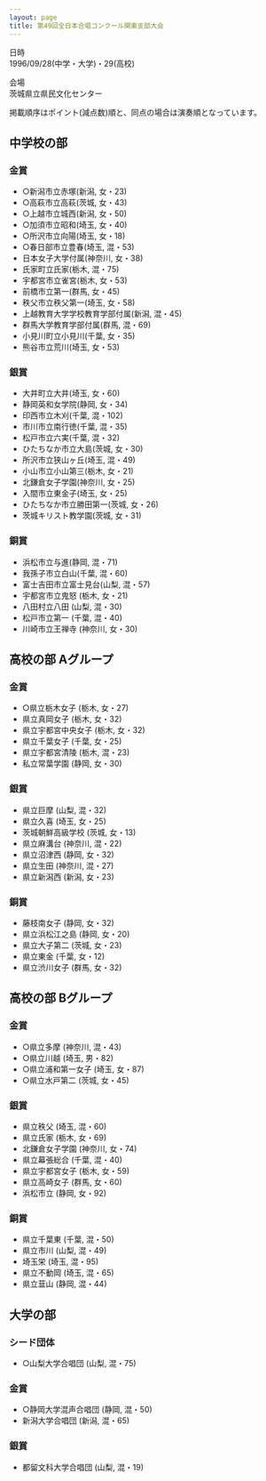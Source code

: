```yaml
---
layout: page
title: 第49回全日本合唱コンクール関東支部大会
---
```

 日時  
1996/09/28(中学・大学)・29(高校)

 会場  
茨城県立県民文化センター

掲載順序はポイント(減点数)順と、同点の場合は演奏順となっています。

中学校の部
----------

### 金賞

-   ○新潟市立赤塚(新潟, 女・23)
-   ○高萩市立高萩(茨城, 女・43)
-   ○上越市立城西(新潟, 女・50)
-   ○加須市立昭和(埼玉, 女・40)
-   ○所沢市立向陽(埼玉, 女・18)
-   ○春日部市立豊春(埼玉, 混・53)
-   日本女子大学付属(神奈川, 女・38)
-   氏家町立氏家(栃木, 混・75)
-   宇都宮市立雀宮(栃木, 女・53)
-   前橋市立第一(群馬, 女・45)
-   秩父市立秩父第一(埼玉, 女・58)
-   上越教育大学学校教育学部付属(新潟, 混・45)
-   群馬大学教育学部付属(群馬, 混・69)
-   小見川町立小見川(千葉, 女・35)
-   熊谷市立荒川(埼玉, 女・53)

### 銀賞

-   大井町立大井(埼玉, 女・60)
-   静岡英和女学院(静岡, 女・34)
-   印西市立木刈(千葉, 混・102)
-   市川市立南行徳(千葉, 混・35)
-   松戸市立六実(千葉, 混・32)
-   ひたちなか市立大島(茨城, 女・30)
-   所沢市立狭山ヶ丘(埼玉, 混・49)
-   小山市立小山第三(栃木, 女・21)
-   北鎌倉女子学園(神奈川, 女・25)
-   入間市立東金子(埼玉, 女・25)
-   ひたちなか市立勝田第一(茨城, 女・26)
-   茨城キリスト教学園(茨城, 女・31)

### 銅賞

-   浜松市立与進(静岡, 混・71)
-   我孫子市立白山(千葉, 混・60)
-   富士吉田市立富士見台(山梨, 混・57)
-   宇都宮市立鬼怒 (栃木, 女・21)
-   八田村立八田 (山梨, 混・30)
-   松戸市立第一 (千葉, 混・40)
-   川崎市立王禅寺 (神奈川, 女・30)

高校の部 Aグループ
------------------

### 金賞

-   ○県立栃木女子 (栃木, 女・27)
-   県立真岡女子 (栃木, 女・32)
-   県立宇都宮中央女子 (栃木, 女・32)
-   県立千葉女子 (千葉, 女・25)
-   県立宇都宮清陵 (栃木, 混・23)
-   私立常葉学園 (静岡, 女・30)

### 銀賞

-   県立巨摩 (山梨, 混・32)
-   県立久喜 (埼玉, 女・25)
-   茨城朝鮮高級学校 (茨城, 女・13)
-   県立麻溝台 (神奈川, 混・22)
-   県立沼津西 (静岡, 女・32)
-   県立生田 (神奈川, 混・27)
-   県立新潟西 (新潟, 女・23)

### 銅賞

-   藤枝南女子 (静岡, 女・32)
-   県立浜松江之島 (静岡, 女・20)
-   県立大子第二 (茨城, 女・23)
-   県立東金 (千葉, 女・12)
-   県立渋川女子 (群馬, 女・32)

高校の部 Bグループ
------------------

### 金賞

-   ○県立多摩 (神奈川, 混・43)
-   ○県立川越 (埼玉, 男・82)
-   ○県立浦和第一女子 (埼玉, 女・87)
-   ○県立水戸第二 (茨城, 女・45)

### 銀賞

-   県立秩父 (埼玉, 混・60)
-   県立氏家 (栃木, 女・69)
-   北鎌倉女子学園 (神奈川, 女・74)
-   県立幕張総合 (千葉, 混・40)
-   県立宇都宮女子 (栃木, 女・59)
-   県立高崎女子 (群馬, 女・60)
-   浜松市立 (静岡, 女・92)

### 銅賞

-   県立千葉東 (千葉, 混・50)
-   県立市川 (山梨, 混・49)
-   埼玉栄 (埼玉, 混・95)
-   県立不動岡 (埼玉, 混・65)
-   県立韮山 (静岡, 混・44)

大学の部
--------

### シード団体

-   ○山梨大学合唱団 (山梨, 混・75)

### 金賞

-   ○静岡大学混声合唱団 (静岡, 混・50)
-   新潟大学合唱団 (新潟, 混・65)

### 銀賞

-   都留文科大学合唱団 (山梨, 混・19)
